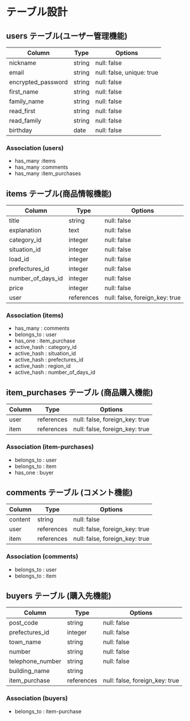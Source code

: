 # テーブル設計 #

## users テーブル(ユーザー管理機能)

| Column              | Type   | Options                   |
| ------------------- | ------ | ------------------------- |
| nickname            | string | null: false               |
| email               | string | null: false, unique: true |
| encrypted_password  | string | null: false               |
| first_name          | string | null: false               |
| family_name         | string | null: false               |
| read_first          | string | null: false               |
| read_family         | string | null: false               |
| birthday            | date   | null: false               |

### Association (users)
- has_many :items
- has_many :comments
- has_many :item_purchases


## items テーブル(商品情報機能)

| Column             | Type       | Options                        |
| ------------------ | ---------- | ------------------------------ |
| title              | string     | null: false                    |
| explanation        | text       | null: false                    |
| category_id        | integer    | null: false                    |
| situation_id       | integer    | null: false                    |
| load_id            | integer    | null: false                    |
| prefectures_id     | integer    | null: false                    |
| number_of_days_id  | integer    | null: false                    |
| price              | integer    | null: false                    |
| user               | references | null: false, foreign_key: true |

### Association (items)
- has_many    : comments
- belongs_to  : user
- has_one     : item_purchase
- active_hash : category_id
- active_hash : situation_id
- active_hash : prefectures_id
- active_hash : region_id
- active_hash : number_of_days_id


## item_purchases テーブル (商品購入機能)

| Column   | Type       | Options                        |
| ---------| -----------| -----------------------------  |
| user     | references | null: false, foreign_key: true |
| item     | references | null: false, foreign_key: true |

### Association (item-purchases)
- belongs_to : user
- belongs_to : item
- has_one    : buyer


## comments テーブル (コメント機能)
| Column    | Type        | Options                        |
| ----------| ------------| ------------------------------ |
| content   | string      | null: false                    |
| user      | references  | null: false, foreign_key: true |
| item      | references  | null: false, foreign_key: true |

### Association (comments)
- belongs_to : user
- belongs_to : item


## buyers テーブル (購入先機能)

| Column             | Type        | Options                        |
| -------------------| ----------- | ------------------------------ |
| post_code          | string      | null: false                    |
| prefectures_id     | integer     | null: false                    |
| town_name          | string      | null: false                    |
| number             | string      | null: false                    |
| telephone_number   | string      | null: false                    |
| building_name      | string      |                                |
| item_purchase      | references  | null: false, foreign_key: true |


### Association (buyers)
- belongs_to : item-purchase